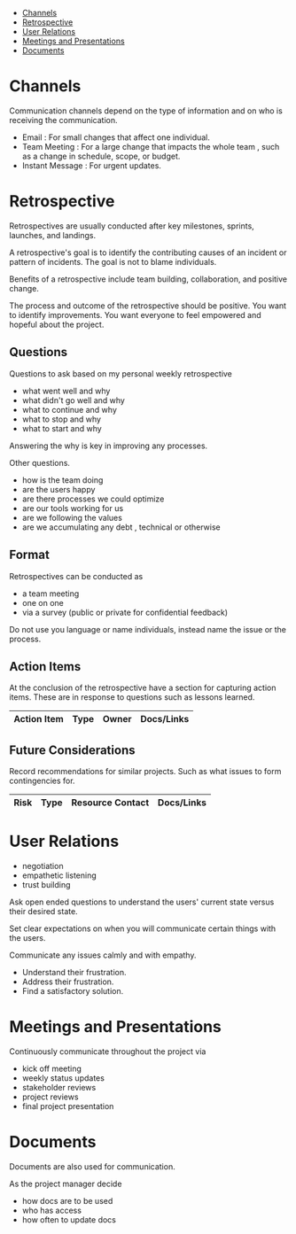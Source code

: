 - [Channels](#Channels)
- [Retrospective](#Retrospective)
- [User Relations](#User%20Relations)
- [Meetings and Presentations](#Meetings%20and%20Presentations)
- [Documents](#Documents)

# Channels

Communication channels depend on the type of information and on who is receiving the communication.

- Email : For small changes that affect one individual.
- Team Meeting : For a large change that impacts the whole team , such as a change in schedule, scope, or budget.
- Instant Message : For urgent updates.

# Retrospective

Retrospectives are usually conducted after key milestones, sprints, launches, and landings.

A retrospective's goal is to identify the contributing causes of an incident or pattern of incidents. The goal is not to blame individuals.

Benefits of a retrospective include team building, collaboration, and positive change.

The process and outcome of the retrospective should be positive. You want to identify improvements. You want everyone to feel empowered and hopeful about the project.
## Questions

Questions to ask based on my personal weekly retrospective

- what went well and why
- what didn't go well and why
- what to continue and why
- what to stop and why
- what to start and why

Answering the why is key in improving any processes.

Other questions.

- how is the team doing
- are the users happy
- are there processes we could optimize
- are our tools working for us
- are we following the values
- are we accumulating any debt , technical or otherwise
## Format

Retrospectives can be conducted as 

- a team meeting
- one on one
- via a survey (public or private for confidential feedback)

Do not use you language or name individuals, instead name the issue or the process.

## Action Items

At the conclusion of the retrospective have a section for capturing action items. These are in response to questions such as lessons learned.

|Action Item|Type|Owner|Docs/Links|
|--|--|--|--|

## Future Considerations

Record recommendations for similar projects. Such as what issues to form contingencies for.

|Risk|Type|Resource Contact|Docs/Links|
|--|--|--|--|

# User Relations

- negotiation
- empathetic listening
- trust building

Ask open ended questions to understand the users' current state versus their desired state.

Set clear expectations on when you will communicate certain things with the users.

Communicate any issues calmly and with empathy.
- Understand their frustration.
- Address their frustration.
- Find a satisfactory solution.

# Meetings and Presentations

Continuously communicate throughout the project via

- kick off meeting
- weekly status updates
- stakeholder reviews
- project reviews
- final project presentation

# Documents

Documents are also used for communication.

As the project manager decide 

- how docs are to be used
- who has access
- how often to update docs

